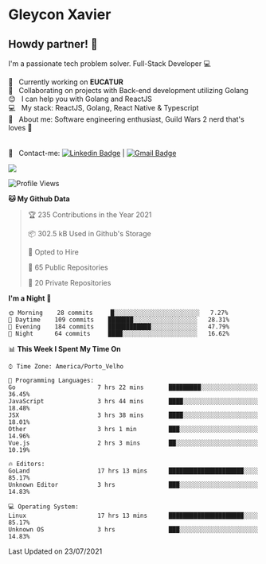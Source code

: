 # Gleycon Xavier

## Howdy partner! 👋

I'm a passionate tech problem solver.
Full-Stack Developer :computer:

 :rocket:  &nbsp; Currently working on **EUCATUR**
 <br/> :purple_heart: &nbsp; Collaborating on projects with Back-end development utilizing Golang
 <br/> :blush: &nbsp; I can help you with Golang and ReactJS
 <br/> :computer: &nbsp; My stack: ReactJS, Golang, React Native & Typescript
 <br/> 💬  &nbsp; About me: Software engineering enthusiast, Guild Wars 2 nerd that's loves :apple:
 <br/>
 <br/>
 <br/> :email: &nbsp; Contact-me: [![Linkedin Badge](https://img.shields.io/badge/-GleyconXavier-blue?style=flat-square&logo=Linkedin&logoColor=white&link=https://www.linkedin.com/in/gleyconxavier/)](https://www.linkedin.com/in/gleyconxavier/) 
| 
[![Gmail Badge](https://img.shields.io/badge/-gleyconxcarlos@gmail.com-c14438?style=flat-square&logo=Gmail&logoColor=white&link=mailto:gleyconxcarlos@gmail.com)](mailto:gleyconxcarlos@gmail.com)

![](https://komarev.com/ghpvc/?username=gleyconxavier)

<!--START_SECTION:waka-->
![Profile Views](http://img.shields.io/badge/Profile%20Views-0-blue)

**🐱 My Github Data** 

> 🏆 235 Contributions in the Year 2021
 > 
> 📦 302.5 kB Used in Github's Storage 
 > 
> 💼 Opted to Hire
 > 
> 📜 65 Public Repositories 
 > 
> 🔑 20 Private Repositories  
 > 
**I'm a Night 🦉** 

```text
🌞 Morning    28 commits     █░░░░░░░░░░░░░░░░░░░░░░░░   7.27% 
🌆 Daytime    109 commits    ███████░░░░░░░░░░░░░░░░░░   28.31% 
🌃 Evening    184 commits    ████████████░░░░░░░░░░░░░   47.79% 
🌙 Night      64 commits     ████░░░░░░░░░░░░░░░░░░░░░   16.62%

```


📊 **This Week I Spent My Time On** 

```text
⌚︎ Time Zone: America/Porto_Velho

💬 Programming Languages: 
Go                       7 hrs 22 mins       █████████░░░░░░░░░░░░░░░░   36.45% 
JavaScript               3 hrs 44 mins       ████░░░░░░░░░░░░░░░░░░░░░   18.48% 
JSX                      3 hrs 38 mins       ████░░░░░░░░░░░░░░░░░░░░░   18.01% 
Other                    3 hrs 1 min         ███░░░░░░░░░░░░░░░░░░░░░░   14.96% 
Vue.js                   2 hrs 3 mins        ██░░░░░░░░░░░░░░░░░░░░░░░   10.19%

🔥 Editors: 
GoLand                   17 hrs 13 mins      █████████████████████░░░░   85.17% 
Unknown Editor           3 hrs               ███░░░░░░░░░░░░░░░░░░░░░░   14.83%

💻 Operating System: 
Linux                    17 hrs 13 mins      █████████████████████░░░░   85.17% 
Unknown OS               3 hrs               ███░░░░░░░░░░░░░░░░░░░░░░   14.83%

```


 Last Updated on 23/07/2021
<!--END_SECTION:waka-->
